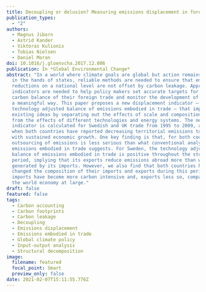 ```yaml
---
title: Decoupling or delusion? Measuring emissions displacement in foreign trade
publication_types:
  - "2"
authors:
  - Magnus Jiborn
  - Astrid Kander
  - Viktoras Kulionis
  - Tobias Nielsen
  - Daniel Moran
doi: 10.1016/j.gloenvcha.2017.12.006
publication: In *Global Environmental Change*
abstract: "In a world where climate goals are global but action remains firmly
  in the hands of states, reliable methods are needed to ensure that emissions
  reductions on a national level are not offset by carbon leakage. Appropriate
  indicators are needed to help policy makers set accurate targets for the
  carbon balance of their foreign trade and monitor the development of trade in
  a meaningful way. This paper proposes a new displacement indicator – the
  technology adjusted balance of emissions embodied in trade – that improves on
  existing ideas by separating out the effects of scale and composition of trade
  from the effects of different technologies and energy systems. The new
  indicator is calculated for Swedish and UK trade from 1995 to 2009, a period
  when both countries have reported decreasing territorial emissions together
  with sustained economic growth. One key finding is that, for both countries,
  outsourcing of emissions is less serious than what conventional analysis of
  emissions embodied in trade suggests. For Sweden, the technology adjusted
  balance of emissions embodied in trade is positive throughout the studied
  period, implying that its exports reduce emissions abroad more than what is
  generated by its imports. However, we also find that both countries have
  changed the composition of their imports and exports during this period:
  imports have become more carbon intensive and, exports less so, compared to
  the world economy at large."
draft: false
featured: false
tags:
  - Carbon accounting
  - Carbon footprints
  - Carbon leakage
  - Decoupling
  - Emissions displacement
  - Emissions embodied in trade
  - Global climate policy
  - Input-output analysis
  - Structural decomposition
image:
  filename: featured
  focal_point: Smart
  preview_only: false
date: 2021-02-07T15:11:55.776Z
---
```

